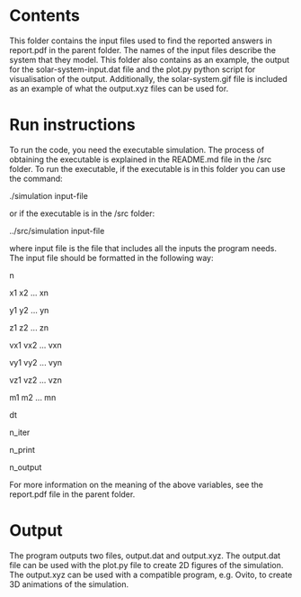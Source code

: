 # Contents
This folder contains the input files used to find the reported answers in report.pdf in the parent folder. The names of the input files describe the system that they model. This folder also contains as an example, the output for the solar-system-input.dat file and the plot.py python script for visualisation of the output. Additionally, the solar-system.gif file is included as an example of what the output.xyz files can be used for.

# Run instructions
To run the code, you need the executable simulation. The process of obtaining the executable is explained in the README.md file in the /src folder. To run the executable, if the executable is in this folder you can use the command:

./simulation input-file

or if the executable is in the /src folder:

../src/simulation input-file

where input file is the file that includes all the inputs the program needs. The input file should be formatted in the following way:

n

x1 x2 ... xn

y1 y2 ... yn

z1 z2 ... zn

vx1 vx2 ... vxn

vy1 vy2 ... vyn

vz1 vz2 ... vzn

m1 m2 ... mn

dt

n_iter

n_print

n_output

For more information on the meaning of the above variables, see the report.pdf file in the parent folder.

# Output
The program outputs two files, output.dat and output.xyz. The output.dat file can be used with the plot.py file to create 2D figures of the simulation. The output.xyz can be used with a compatible program, e.g. Ovito, to create 3D animations of the simulation.